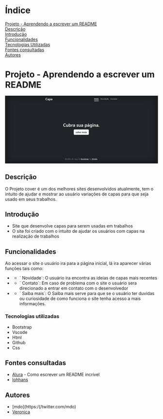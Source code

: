 
# Índice 

[Projeto - Aprendendo a escrever um README](#projeto---aprendendo-a-escrever-um-readme)  
[Descrição](#descri%C3%A7%C3%A3o)  
[Introdução](#introdu%C3%A7%C3%A3o)  
[Funcionalidades](funcionalidades)  
[Tecnologias Utilizadas](#tecnologias-utilizadas)  
[Fontes consultadas](#fontes-consultadas)  
[Autores](#autores)  


# Projeto - Aprendendo a escrever um README

![image info](img/tela.png)

## Descrição 
O Projeto cover é um dos melhores sites desenvolvidos atualmente, tem o intuito de ajudar e mostrar ao usuário variações de capas para que seja usado em seus trabalhos.
## Introdução
* Site que desenvolve capas para serem usadas em trabalhos    
* O site foi criado com o intuito de ajudar os usuários com capas na realização de trabalhos    

## Funcionalidades
Ao acessar o site o usuário ira para a página inicial, lá ira aparecer várias funções tais como:  

* - ´ Novidade´: O usuário ira encontra as ideias de capas mais recentes     
* - ´ Contato´: Em caso de problema com o site o usuário sera direcionado a entrar em contato com o desenvolvedor     
* - ´ Saiba mais´: O Saiba mais serve para que se o usuário ter duvidas ou curiosidade de como
funciona o site tenha acesso a mais informações.  

### Tecnologias utilizadas

* Bootstrap 
* Vscode
* Html
* Github
* Css

## Fontes consultadas 

* [Alura](https://www.alura.com.br/artigos/escrever-bom-readme) - Como escrever um README incrível
* [lohhans](https://gist.github.com/lohhans)


## Autores
* [mdo](https:/(/twitter.com/mdo)
* [Veronica](https://github.com/veronicarodrigues07/portfolio-pessoal)


